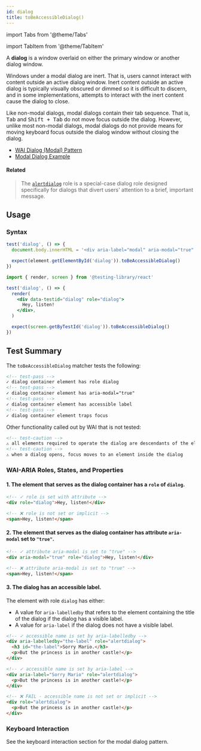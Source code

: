 ```yaml
---
id: dialog
title: toBeAccessibleDialog()
---
```


import Tabs from '@theme/Tabs'

import TabItem from '@theme/TabItem'

<div className="intro-text">A <strong>dialog</strong> is a window overlaid on either the primary window or another dialog window.</div>

Windows under a modal dialog are inert. That is, users cannot interact with content outside an active dialog window. Inert content outside an active dialog is typically visually obscured or dimmed so it is difficult to discern, and in some implementations, attempts to interact with the inert content cause the dialog to close.

Like non-modal dialogs, modal dialogs contain their tab sequence. That is, <kbd>Tab</kbd> and <kbd>Shift + Tab</kbd> do not move focus outside the dialog. However, unlike most non-modal dialogs, modal dialogs do not provide means for moving keyboard focus outside the dialog window without closing the dialog.

- [WAI Dialog (Modal) Pattern](https://www.w3.org/WAI/ARIA/apg/patterns/dialogmodal/)
- [Modal Dialog Example](https://www.w3.org/WAI/ARIA/apg/example-index/dialog-modal/dialog.html)

#### Related

> The [`alertdialog`](/matchers/alertdialog) role is a special-case dialog role designed specifically for dialogs that divert users' attention to a brief, important message.

## Usage

### Syntax

<Tabs>
<TabItem label="Vanilla JS" value="js">

```js
test('dialog', () => {
  document.body.innerHTML = '<div aria-label="modal" aria-modal="true" id="dialog" role="dialog">👍</div>'

  expect(element.getElementById('dialog')).toBeAccessibleDialog()
})
```

</TabItem>
<TabItem default label="React + Testing Library" value="rtl">

```jsx
import { render, screen } from '@testing-library/react'

test('dialog', () => {
  render(
    <div data-testid="dialog" role="dialog">
      Hey, listen!
    </div>,
  )

  expect(screen.getByTestId('dialog')).toBeAccessibleDialog()
})
```

</TabItem>
</Tabs>

## Test Summary

The `toBeAccessibleDialog` matcher tests the following:

```html
<!-- test-pass -->
✓ dialog container element has role dialog
<!-- test-pass -->
✓ dialog container element has aria-modal="true"
<!-- test-pass -->
✓ dialog container element has accessible label
<!-- test-pass -->
✓ dialog container element traps focus
```

Other functionality called out by WAI that is not tested:

```html
<!-- test-caution -->
⚠ all elements required to operate the dialog are descendants of the element that has role dialog
<!-- test-caution -->
⚠ when a dialog opens, focus moves to an element inside the dialog
```

### WAI-ARIA Roles, States, and Properties

#### 1. The element that serves as the dialog container has a `role` of `dialog`.

```html
<!-- ✓ role is set with attribute -->
<div role="dialog">Hey, listen!</div>

<!-- ❌ role is not set or implicit -->
<span>Hey, listen!</span>
```

#### 2. The element that serves as the dialog container has attribute `aria-modal` set to `"true"`.

```html
<!-- ✓ attribute aria-modal is set to "true" -->
<div aria-modal="true" role="dialog">Hey, listen!</div>

<!-- ❌ attribute aria-modal is set to "true" -->
<span>Hey, listen!</span>
```

#### 3. The dialog has an accessible label.

The element with role `dialog` has either:

- A value for `aria-labelledby` that refers to the element containing the title of the dialog if the dialog has a visible label.
- A value for `aria-label` if the dialog does not have a visible label.

```html
<!-- ✓ accessible name is set by aria-labelledby -->
<div aria-labelledby="the-label" role="alertdialog">
  <h3 id="the-label">Sorry Mario.</h3>
  <p>But the princess is in another castle!</p>
</div>

<!-- ✓ accessible name is set by aria-label -->
<div aria-label="Sorry Mario" role="alertdialog">
  <p>But the princess is in another castle!</p>
</div>

<!-- ❌ FAIL - accessible name is not set or implicit -->
<div role="alertdialog">
  <p>But the princess is in another castle!</p>
</div>
```

### Keyboard Interaction

See the keyboard interaction section for the modal dialog pattern.
